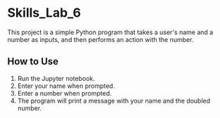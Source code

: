 # Skills_Lab_6


This project is a simple Python program that takes a user's name and a number as inputs, and then performs an action with the number.

## How to Use
1. Run the Jupyter notebook.
2. Enter your name when prompted.
3. Enter a number when prompted.
4. The program will print a message with your name and the doubled number.

